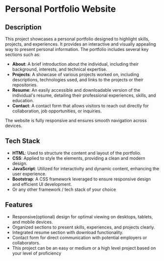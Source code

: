 # Personal Portfolio Website
## Description
This project showcases a personal portfolio designed to highlight skills, projects, and experiences. It provides an interactive and visually appealing way to present personal information. The portfolio includes several key sections such as:

- **About**: A brief introduction about the individual, including their background, interests, and technical expertise.
- **Projects**: A showcase of various projects worked on, including descriptions, technologies used, and links to the projects or their repositories.
- **Resume**: An easily accessible and downloadable version of the individual's resume, detailing their professional experiences, skills, and education.
- **Contact**: A contact form that allows visitors to reach out directly for collaboration, job opportunities, or inquiries.

The website is fully responsive and ensures smooth navigation across devices.

## Tech Stack
- **HTML**: Used to structure the content and layout of the portfolio.
- **CSS**: Applied to style the elements, providing a clean and modern design.
- **JavaScript**: Utilized for interactivity and dynamic content, enhancing the user experience.
- **Bootstrap**: A CSS framework leveraged to ensure responsive design and efficient UI development.
- Or any other framework / tech stack of your choice

## Features
- Responsive(optional) design for optimal viewing on desktops, tablets, and mobile devices.
- Organized sections to present skills, experiences, and projects clearly.
- Integrated resume section with download functionality.
- Contact form for direct communication with potential employers or collaborators.
- This project can be an easy or medium or a high level project based on your level of proficiency

